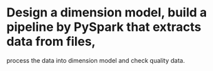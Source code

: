 # Design a dimension model, build a pipeline by PySpark that extracts data from files,
process the data into dimension model and check quality data.

